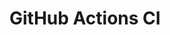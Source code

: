# GitHub Actions CI














































































































































































































































































































































































































































































































































































































































































































































































































































































































































































































































































































































































































































































































































































































































































































































































































































































































































































































































































































































































































































































































































































































































































































































































































































































































































































































































































































































































































































































































































































































































































































































































































































































































































































































